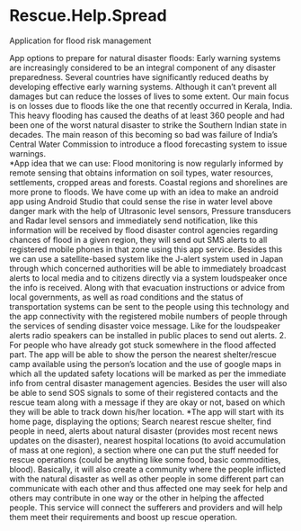# Rescue.Help.Spread
Application for flood risk management

App options to prepare for natural disaster floods:
Early warning systems are increasingly considered to be an integral component of any disaster preparedness. Several countries have significantly reduced deaths by developing effective early warning systems.
Although it can’t prevent all damages but can reduce the losses of lives to some extent. Our main focus is on losses due to floods like the one that recently occurred in Kerala, India. This heavy flooding has caused the deaths of at least 360 people and had been one of the worst natural disaster to strike the Southern Indian state in decades.
The main reason of this becoming so bad was failure of India’s Central Water Commission to introduce a flood forecasting system to issue warnings.  
*App idea that we can use:
 Flood monitoring is now regularly informed by remote sensing that obtains information on soil types, water resources, settlements, cropped areas and forests. Coastal regions and shorelines are more prone to floods. We have come up with an idea to make an android app using Android Studio that could sense the rise in water level above danger mark with the help of Ultrasonic level sensors, Pressure transducers and Radar level sensors  and immediately send notification, like this information will be received by flood disaster control agencies regarding chances of flood in a given region, they will send out SMS alerts to all registered mobile phones in that zone using this app service. Besides this we can use a satellite-based system like the J-alert system used in Japan through which concerned authorities will be able to immediately broadcast alerts to local media and to citizens directly via a system loudspeaker once the info is received.   Along with that evacuation instructions or advice from local governments, as well as road conditions and the status of transportation systems can be sent to the people using this technology and the app connectivity with the registered mobile numbers of people through the services of sending disaster voice message. Like for the loudspeaker alerts radio speakers can be installed in public places to send out alerts.
2. For people who have already got stuck somewhere in the flood affected part. The app will be able to show the person the nearest shelter/rescue camp available using the person’s location and the use of google maps in which all the updated safety locations will be marked as per the immediate info from central disaster management agencies. Besides the user will also be able to send SOS signals to some of their registered contacts and the rescue team along with a message if they are okay or not, based on which they will be able to track down his/her location. 
*The app will start with its home page, displaying the options; Search nearest rescue shelter, find people in need, alerts about natural disaster (provides most recent news updates on the disaster), nearest hospital locations (to avoid accumulation of mass at one region), a section where one can put the stuff needed for rescue operations (could be anything like some food, basic commodities, blood). Basically, it will also create a community where the people inflicted with the natural disaster as well as other people in some different part can communicate with each other and thus affected one may seek for help and others may contribute in one way or the other in helping the affected people. This service will connect the sufferers and providers and will help them meet their requirements and boost up rescue operation.    


